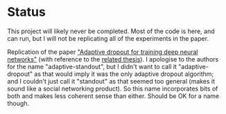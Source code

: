 
# Status

This project will likely never be completed. Most of the code is here, and
can run, but I will not be replicating all of the experiments in the paper.

Replication of the paper ["Adaptive dropout for training deep neural
networks"][paper] (with reference to the [related thesis][thesis]). I
apologise to the authors for the name "adaptive-standout", but I didn't
want to call it "adaptive-dropout" as that would imply it was the only
adaptive dropout algorithm; and I couldn't just call it "standout" as that
seemed too general (makes it sound like a social networking product). So
this name incorporates bits of both and makes less coherent sense than
either. Should be OK for a name though.

[paper]: http://papers.nips.cc/paper/5032-ada
[thesis]: https://tspace.library.utoronto.ca/handle/1807/67873
